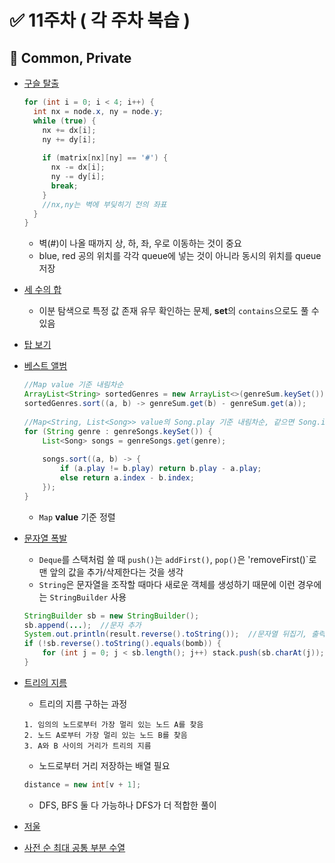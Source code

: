 
# ✅ 11주차 ( 각 주차 복습 )

## 📝 Common, Private

- [구슬 탈출](https://www.acmicpc.net/problem/13460)
  ```java
  for (int i = 0; i < 4; i++) {
  	int nx = node.x, ny = node.y;
  	while (true) {
      nx += dx[i];
      ny += dy[i];
      
      if (matrix[nx][ny] == '#') {
  	    nx -= dx[i];
        ny -= dy[i];
        break;
      }
      //nx,ny는 벽에 부딪히기 전의 좌표
  	}
  }
  ```
  - 벽(#)이 나올 때까지 상, 하, 좌, 우로 이동하는 것이 중요
  - blue, red 공의 위치를 각각 queue에 넣는 것이 아니라 동시의 위치를 queue 저장
- [세 수의 합](https://www.acmicpc.net/problem/2295)
  - 이분 탐색으로 특정 값 존재 유무 확인하는 문제, **set**의 `contains`으로도 풀 수 있음
- [탑 보기](https://www.acmicpc.net/problem/22866)
- [베스트 앨범](https://school.programmers.co.kr/learn/courses/30/lessons/42579)

	```java
	//Map value 기준 내림차순  
	ArrayList<String> sortedGenres = new ArrayList<>(genreSum.keySet());  
	sortedGenres.sort((a, b) -> genreSum.get(b) - genreSum.get(a));  
	  
	//Map<String, List<Song>> value의 Song.play 기준 내림차순, 같으면 Song.index 기준 오름차순  
	for (String genre : genreSongs.keySet()) {  
	    List<Song> songs = genreSongs.get(genre);  
	  
	    songs.sort((a, b) -> {  
	        if (a.play != b.play) return b.play - a.play;  
	        else return a.index - b.index;  
	    });  
	}
	```
	- `Map` **value** 기준 정렬

- [문자열 폭발](https://www.acmicpc.net/problem/9935)
  - `Deque`를 스택처럼 쓸 때 `push()`는 `addFirst()`, `pop()`은 'removeFirst()`로 맨 앞의 값을 추가/삭제한다는 것을 생각
  - `String`은 문자열을 조작할 때마다 새로운 객체를 생성하기 때문에 이런 경우에는 `StringBuilder` 사용
  
  ```java
  StringBuilder sb = new StringBuilder();
  sb.append(...);  //문자 추가
  System.out.println(result.reverse().toString());  //문자열 뒤집기, 출력
  if (!sb.reverse().toString().equals(bomb)) {
      for (int j = 0; j < sb.length(); j++) stack.push(sb.charAt(j));
  }
  ```
  
- [트리의 지름](https://www.acmicpc.net/problem/1167)
  - 트리의 지름 구하는 과정
  ```text
  1. 임의의 노드로부터 가장 멀리 있는 노드 A를 찾음
  2. 노드 A로부터 가장 멀리 있는 노드 B를 찾음
  3. A와 B 사이의 거리가 트리의 지름
  ```
  - 노드로부터 거리 저장하는 배열 필요
   ```java
  distance = new int[v + 1];
  ```  
  - DFS, BFS 둘 다 가능하나 DFS가 더 적합한 풀이
- [저울](https://www.acmicpc.net/problem/2437)
- [사전 순 최대 공통 부분 수열](https://www.acmicpc.net/problem/30805)
